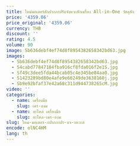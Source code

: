 ```yaml
---
title: ใหม่มอเตอร์สักปากกาปรับจังหวะสักเครื่อง All-in-One วัสดุสัก
price: '4359.06'
price_original: '4359.06'
currency: THB
discount: ''
rating: 4.5
volume: 90
image: Sb636debf4ef74d8f8954382658342bd63.jpg
images:
  - Sb636debf4ef74d8f8954382658342bd63.jpg
  - S4cabd77847184fba916cf8fda016f2e1S.jpg
  - Sf49c3dee5fda44bcab05c4e345be84aa0.jpg
  - S1423289bd80e4afe9e66249de3638160j.jpg
  - Sb9e92bfaf37e42a68c311d944738265cM.jpg
video: ''
categories:
  - name: เครื่องมือ
    slug: เคร-องม
  - name: อะไหล่ เครื่องมือ
    slug: อะไหล-เคร-องม
slug: ใหม-มอเตอร-กปากกาปร-บจ-งหวะส
encode: olNC4HM
lang: th
---
```

  